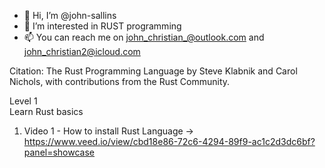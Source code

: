 - 👋 Hi, I’m @john-sallins
- 👀 I’m interested in RUST programming
- 📫 You can reach me on john_christian_@outlook.com and john_christian2@icloud.com 

Citation: The Rust Programming Language
by Steve Klabnik and Carol Nichols, with contributions from the Rust Community.


Level 1  
Learn Rust basics 
1)  Video 1 - How to install Rust Language -> https://www.veed.io/view/cbd18e86-72c6-4294-89f9-ac1c2d3dc6bf?panel=showcase




